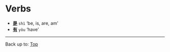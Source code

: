 # Verbs

- **[是](sh/shi4.md)** `shì` ‘be, is, are, am’
- **[有](y/you3.md)** `yǒu` ‘have’

----

Back up to: [Top](../index.md)
